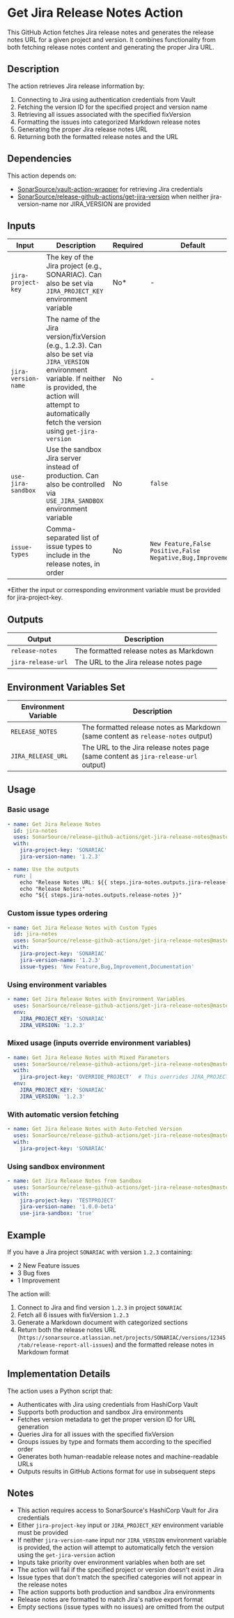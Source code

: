 # Get Jira Release Notes Action

This GitHub Action fetches Jira release notes and generates the release notes URL for a given project and version. It combines functionality from both fetching release notes content and generating the proper Jira URL.

## Description

The action retrieves Jira release information by:
1. Connecting to Jira using authentication credentials from Vault
2. Fetching the version ID for the specified project and version name
3. Retrieving all issues associated with the specified fixVersion
4. Formatting the issues into categorized Markdown release notes
5. Generating the proper Jira release notes URL
6. Returning both the formatted release notes and the URL

## Dependencies

This action depends on:
- [SonarSource/vault-action-wrapper](https://github.com/SonarSource/vault-action-wrapper) for retrieving Jira credentials
- [SonarSource/release-github-actions/get-jira-version](https://github.com/SonarSource/release-github-actions) when neither jira-version-name nor JIRA_VERSION are provided

## Inputs

| Input               | Description                                                                                                                                                                                                                 | Required | Default                                                     |
|---------------------|-----------------------------------------------------------------------------------------------------------------------------------------------------------------------------------------------------------------------------|----------|-------------------------------------------------------------|
| `jira-project-key`  | The key of the Jira project (e.g., SONARIAC). Can also be set via `JIRA_PROJECT_KEY` environment variable                                                                                                                   | No*      | -                                                           |
| `jira-version-name` | The name of the Jira version/fixVersion (e.g., 1.2.3). Can also be set via `JIRA_VERSION` environment variable. If neither is provided, the action will attempt to automatically fetch the version using `get-jira-version` | No       | -                                                           |
| `use-jira-sandbox`  | Use the sandbox Jira server instead of production. Can also be controlled via `USE_JIRA_SANDBOX` environment variable                                                                                                       | No       | `false`                                                     |
| `issue-types`       | Comma-separated list of issue types to include in the release notes, in order                                                                                                                                               | No       | `New Feature,False Positive,False Negative,Bug,Improvement` |

*Either the input or corresponding environment variable must be provided for jira-project-key.

## Outputs

| Output             | Description                             |
|--------------------|-----------------------------------------|
| `release-notes`    | The formatted release notes as Markdown |
| `jira-release-url` | The URL to the Jira release notes page  |

## Environment Variables Set

| Environment Variable | Description                                                                        |
|----------------------|------------------------------------------------------------------------------------|
| `RELEASE_NOTES`      | The formatted release notes as Markdown (same content as `release-notes` output)   |
| `JIRA_RELEASE_URL`   | The URL to the Jira release notes page (same content as `jira-release-url` output) |

## Usage

### Basic usage

```yaml
- name: Get Jira Release Notes
  id: jira-notes
  uses: SonarSource/release-github-actions/get-jira-release-notes@master
  with:
    jira-project-key: 'SONARIAC'
    jira-version-name: '1.2.3'

- name: Use the outputs
  run: |
    echo "Release Notes URL: ${{ steps.jira-notes.outputs.jira-release-url }}"
    echo "Release Notes:"
    echo "${{ steps.jira-notes.outputs.release-notes }}"
```

### Custom issue types ordering

```yaml
- name: Get Jira Release Notes with Custom Types
  id: jira-notes
  uses: SonarSource/release-github-actions/get-jira-release-notes@master
  with:
    jira-project-key: 'SONARIAC'
    jira-version-name: '1.2.3'
    issue-types: 'New Feature,Bug,Improvement,Documentation'
```

### Using environment variables

```yaml
- name: Get Jira Release Notes with Environment Variables
  uses: SonarSource/release-github-actions/get-jira-release-notes@master
  env:
    JIRA_PROJECT_KEY: 'SONARIAC'
    JIRA_VERSION: '1.2.3'
```

### Mixed usage (inputs override environment variables)

```yaml
- name: Get Jira Release Notes with Mixed Parameters
  uses: SonarSource/release-github-actions/get-jira-release-notes@master
  with:
    jira-project-key: 'OVERRIDE_PROJECT'  # This overrides JIRA_PROJECT_KEY
  env:
    JIRA_PROJECT_KEY: 'SONARIAC'
    JIRA_VERSION: '1.2.3'
```

### With automatic version fetching

```yaml
- name: Get Jira Release Notes with Auto-Fetched Version
  uses: SonarSource/release-github-actions/get-jira-release-notes@master
  with:
    jira-project-key: 'SONARIAC'
```

### Using sandbox environment

```yaml
- name: Get Jira Release Notes from Sandbox
  uses: SonarSource/release-github-actions/get-jira-release-notes@master
  with:
    jira-project-key: 'TESTPROJECT'
    jira-version-name: '1.0.0-beta'
    use-jira-sandbox: 'true'
```

## Example

If you have a Jira project `SONARIAC` with version `1.2.3` containing:
- 2 New Feature issues
- 3 Bug fixes
- 1 Improvement

The action will:
1. Connect to Jira and find version `1.2.3` in project `SONARIAC`
2. Fetch all 6 issues with fixVersion `1.2.3`
3. Generate a Markdown document with categorized sections
4. Return both the release notes URL (`https://sonarsource.atlassian.net/projects/SONARIAC/versions/12345/tab/release-report-all-issues`) and the formatted release notes in Markdown format

## Implementation Details

The action uses a Python script that:
- Authenticates with Jira using credentials from HashiCorp Vault
- Supports both production and sandbox Jira environments
- Fetches version metadata to get the proper version ID for URL generation
- Queries Jira for all issues with the specified fixVersion
- Groups issues by type and formats them according to the specified order
- Generates both human-readable release notes and machine-readable URLs
- Outputs results in GitHub Actions format for use in subsequent steps

## Notes

- This action requires access to SonarSource's HashiCorp Vault for Jira credentials
- Either `jira-project-key` input or `JIRA_PROJECT_KEY` environment variable must be provided
- If neither `jira-version-name` input nor `JIRA_VERSION` environment variable is provided, the action will attempt to automatically fetch the version using the `get-jira-version` action
- Inputs take priority over environment variables when both are set
- The action will fail if the specified project or version doesn't exist in Jira
- Issue types that don't match the specified categories will not appear in the release notes
- The action supports both production and sandbox Jira environments
- Release notes are formatted to match Jira's native export format
- Empty sections (issue types with no issues) are omitted from the output
